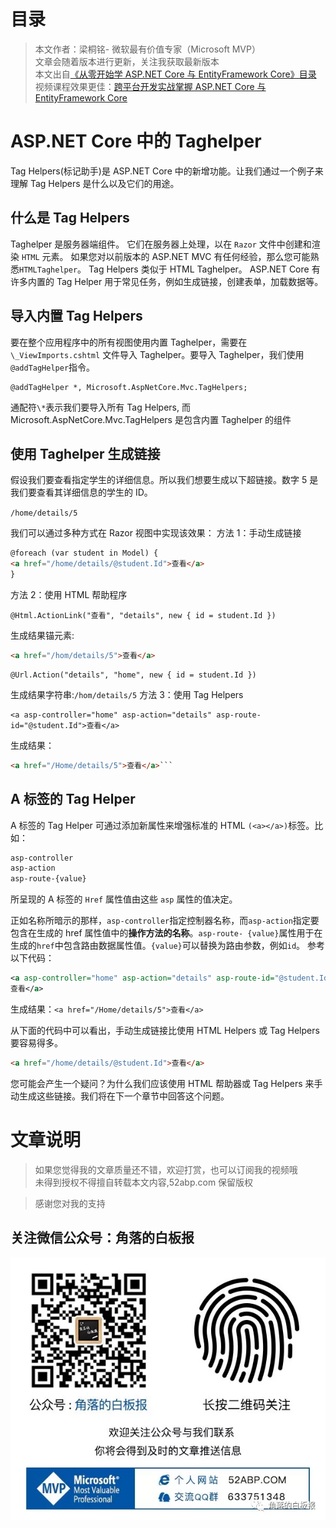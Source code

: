 # 目录

> 本文作者：梁桐铭- 微软最有价值专家（Microsoft MVP） </br>
> 文章会随着版本进行更新，关注我获取最新版本 </br>
> 本文出自[《从零开始学 ASP.NET Core 与 EntityFramework Core》目录](https://www.52abp.com/Wiki/mvc/latest) </br>
> 视频课程效果更佳：[跨平台开发实战掌握 ASP.NET Core 与 EntityFramework Core
> ](https://www.52abp.com/College/Course/1) </br>

# ASP.NET Core 中的 Taghelper

Tag Helpers(标记助手)是 ASP.NET Core 中的新增功能。让我们通过一个例子来理解 Tag Helpers 是什么以及它们的用途。

## 什么是 Tag Helpers

Taghelper 是服务器端组件。 它们在服务器上处理，以在 `Razor` 文件中创建和渲染 `HTML` 元素。 如果您对以前版本的 ASP.NET MVC 有任何经验，那么您可能熟悉`HTMLTaghelper`。 Tag Helpers 类似于 HTML Taghelper。 ASP.NET Core 有许多内置的 Tag Helper 用于常见任务，例如生成链接，创建表单，加载数据等。

## 导入内置 Tag Helpers

要在整个应用程序中的所有视图使用内置 Taghelper，需要在`\_ViewImports.cshtml` 文件导入 Taghelper。要导入 Taghelper，我们使用`@addTagHelper`指令。

```razor
@addTagHelper *, Microsoft.AspNetCore.Mvc.TagHelpers;
```

通配符`\*`表示我们要导入所有 Tag Helpers, 而 Microsoft.AspNetCore.Mvc.TagHelpers 是包含内置 Taghelper 的组件

## 使用 Taghelper 生成链接

假设我们要查看指定学生的详细信息。所以我们想要生成以下超链接。数字 5 是我们要查看其详细信息的学生的 ID。

`/home/details/5`

我们可以通过多种方式在 Razor 视图中实现该效果：
方法 1：手动生成链接

```html
@foreach (var student in Model) {
<a href="/home/details/@student.Id">查看</a>
}
```

方法 2：使用 HTML 帮助程序

```
@Html.ActionLink("查看", "details", new { id = student.Id })

```

生成结果锚元素:

```html
<a href="/hom/details/5">查看</a>
```

```
@Url.Action("details", "home", new { id = student.Id })
```

生成结果字符串:`/hom/details/5`
方法 3：使用 Tag Helpers

```
<a asp-controller="home" asp-action="details" asp-route-id="@student.Id">查看</a>
```

生成结果：

````html
<a href="/Home/details/5">查看</a>```
````

## A 标签的 Tag Helper

A 标签的 Tag Helper 可通过添加新属性来增强标准的 HTML `(<a></a>)`标签。比如：

```css
asp-controller
asp-action
asp-route-{value}
```

所呈现的 A 标签的 `Href` 属性值由这些 `asp` 属性的值决定。

正如名称所暗示的那样，`asp-controller`指定控制器名称，而`asp-action`指定要包含在生成的 href 属性值中的**操作方法的名称**。`asp-route- {value}`属性用于在生成的`href`中包含路由数据属性值。`{value}`可以替换为路由参数，例如`id`。
参考以下代码：

```xml
<a asp-controller="home" asp-action="details" asp-route-id="@student.Id">
查看</a>
```

生成结果：`<a href="/Home/details/5">查看</a>`

从下面的代码中可以看出，手动生成链接比使用 HTML Helpers 或 Tag Helpers 要容易得多。

```html
<a href="/home/details/@student.Id">查看</a>
```

您可能会产生一个疑问？为什么我们应该使用 HTML 帮助器或 Tag Helpers 来手动生成这些链接。我们将在下一个章节中回答这个问题。

# 文章说明

> 如果您觉得我的文章质量还不错，欢迎打赏，也可以订阅我的视频哦 </br>
> 未得到授权不得擅自转载本文内容,52abp.com 保留版权 </br>

> 感谢您对我的支持

## 关注微信公众号：角落的白板报

![公众号：角落的白板报](images/jiaoluowechat.png)
